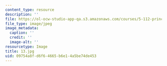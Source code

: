 ```yaml
---
content_type: resource
description: ''
file: https://ol-ocw-studio-app-qa.s3.amazonaws.com/courses/5-112-principles-of-chemical-science-fall-2005/09754a8fd6f64665b6e14a5be74de453_13.jpg
file_type: image/jpeg
image_metadata:
  caption: ''
  credit: ''
  image-alt: ''
resourcetype: Image
title: 13.jpg
uid: 09754a8f-d6f6-4665-b6e1-4a5be74de453
---
```

